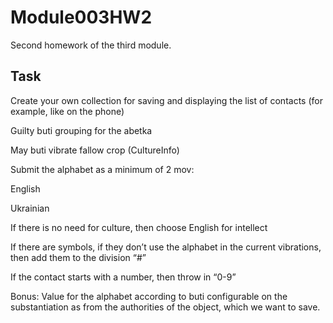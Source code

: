 # Module003HW2
Second homework of the third module.
## Task

Create your own collection for saving and displaying the list of contacts (for example, like on the phone)

Guilty buti grouping for the abetka

May buti vibrate fallow crop (CultureInfo)

Submit the alphabet as a minimum of 2 mov:

English

Ukrainian

If there is no need for culture, then choose English for intellect

If there are symbols, if they don’t use the alphabet in the current vibrations, then add them to the division “#”

If the contact starts with a number, then throw in “0-9”

Bonus: Value for the alphabet according to buti configurable on the substantiation as from the authorities of the object, which we want to save.

